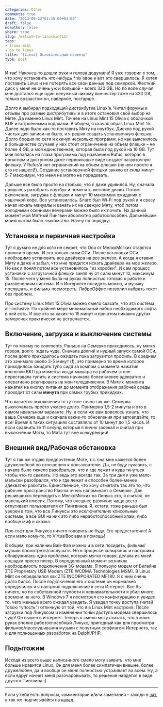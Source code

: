 ```yaml
---
categories: Other
comments: true
date: "2013-09-22T03:36:00+03:00"
draft: false
noauthor: false
share: true
slug: /welcom-to-linuxmint15/
tags:
- linux mint
- go to linux
title: '[Linux] Основательный переезд'
type: post
---
```


И так! Наконец-то дошли руки и голова додумала! Я уже говорил о том, что хочу установить что-нибудь *nix'овое и вот это свершилось. Я хотел поставить Linux и не потерять все свои данные под семеркой. Жесткий диск у меня не очень уж и большой - всего 320 GB. Но по воле случая мне достался еще один ненужный никому винчестер тоже на 320 GB, только возрастом он, наверное, постарше.

Долго я выбирал подходящий дистрибутив Linux’а. Читал форумы и отзывы про разные дистрибутивы и в итоге остановил свой выбор на Мяте. Да именно Linux Mint. Точнее на Linux Mint 15 Olivia с оболочкой KDE и встроенными кодаками. В общем, я скачал образ Linux Mint 15. Далее надо было как-то поставить Мяту на ноутбук. Дисков под рукой чистых для записи не было, и я решил создать установочную флешку. Долго бродил по сети и скинул несколько программ, но как выяснилось в большинстве случаев у них стоит ограничение на объем флешки – не более 4 GB, а моя единственная, которая была под рукой на 16 GB. Тут мне попалась на глаза программа под названием Rufus, которая в понятном и доступном даже первоклашке виде создает загрузочную флешку. У Rufus’а нет ограничений на объем флешки (ну или просто я его не нашел(**!**). Создание установочной флешки заняло от силы минут 5-7 максимум, что меня не могло не порадовать.

Дальше все было просто на столько, что я даже удивился. Ну, сначала пришлось разобрать ноутбук и поменять жесткие диски. Потом включение, загрузка с флешки и минут 10 максимум ожидания с чашечкой кофе. Все установилось. Благо был Wi-Fi под рукой и я сразу начал искать мануалы и качать их на свежую Мяту, чтоб потом холодными осенними вечерами можно было их почить. На данный момент мой Мятный Пингвин абсолютно работоспособен. Дальнейшим моим шагом было знакомство. Начну по порядку:

## Установка и первичная настройка

Тут я думаю не для кого не секрет, что Оси от МелкоМягких ставятся прилично время. И это только сами ОСи. После установки ОСи необходимо установить все драйвера на все железо. А когда я ставил Мяту я даже и забыл, что мне придется искать драйвера на мое железо. Но как я понял потом все установилось "из коробки". И сам процесс установки с загрузочной флешки занял ну от силы минут 10, максимум 15. После чего у меня была на руках полностью готовая к работе и развлечениям система. И в Интернете посидеть можно, и музыку послушать, и фильмы посмотреть. ЛибреОффис позволил набрать текст без проблем.

Про систему Linux Mint 15 Olivia можно смело сказать, что эта система all-inclusive. По крайней мере минимальный набор необходимого софта в ней есть. И все это за каких-то 15 минут и при этом никаких других заморочек практически не встречается.

## Включение, загрузка и выключение системы

Тут по моему no comments. Раньше на Семерке приходилось, ну мягко говоря, долго  ждать чуда. Сначала долгий и нудный запуск самой ОСи, после долго приходилось ожидать пока загрузится профиль. В среднем это занимало около 3-5 минут (**!**), это примерно то время которое приходилось ожидать тупо сидя за компом с момента нажатия кнопочки ВКЛ до момента когда мышара на рабочем столе переставала тупить и система начинала более-менее адекватно и оперативно реагировать на мои телодвижения. В Мяте с момента нажатия на кнопку питания до момента отображения рабочей среды проходит от силы **минута** при самых грубых прикидках.

Что касается выключения то тут все точно так же. Семерка выключалась просто ужасно долго. Примерно 1,5-2 минуты и это в самом идеальном варианте. Ну, а если же вам довелось узнать, что ваша Семерка еще и скачала какие-то обновления при автоапдэйте, то все! Время в таких ситуациях составляло от 10 минут до 1,5 часов. И если сравнить те 11 секунд которые я лично засекал и считал при выключении Мяты, то Мята тут вне конкуренции!

## Внешний вид/Рабочая обстановка

Тут я так же отдаю предпочтение Мяте, т.к. она мне кажется более дружелюбной по отношению к пользователю. Да, не буду лукавить, с начала было тяжело разобраться, что и где лежит и куда ткнуться чтобы что-то сделать. Но ведь это всегда так. За три дня я уже мало-мальски разобрался, что и где лежит и способен более-менее адекватно работать. Единственное, что хочу отметить так это то, что рабочее пространство Plasma очень напоминает о Семерке. Для решившихся переходить с МелкоМягких на Линукс это, я считаю, не маленький плюсик. Потому, что внешнее различие чаще всего отпугивает пользователя от Пингвинов. Я, кстати, тоже раньше был уверен в том, что все Линуксы это исключительно консольные системы, а все GUI на них это либо неработоспособный хлам, либо вообще миф и сказка.

Про софт для Линукса ничего говорить не буду. Его предостаточно! А если мало кому-то, то VirtualBox вам в помощь!

В общем, при наличии Вай-Фая можно и в сети посидеть, фильмы/музыки посмотреть/послушать. Но в процессе ковыряния и настройки обнаружилась одна проблема, которая мягко говоря, делала из моей лошадки просто плеер. В определенный момент возникла необходимость подключения 3G-модема. Я пользую модем от Билайна ZTE Proprietary USB Modem (ZTE WCDMA Technologies MSM). В Linux Mint он определился как ZTE INCORPORATED MF180. Я с ним очень долго бился. После подключения его к системе он нормально определился и я настроил подключение к сети Интернет. Все бы ничего, но по собственной глупости и невнимательности я убил много времени на него. В Windows 7 я посмотрел его конфигурацию и увидел то, чего меньше всего ожидал увидеть. Я увидел точку доступа (читай "свою тупость") отличную от той, что я в Linux Mint настроил. После загрузки под Линуксом и изменении точки доступа модема свершилось чудо! Он вышел в интернет. Теперь я смело могу сказать, что в моих руках вполне работоспособный Линукс, пригодный как для просмотра фильмов/прослушивания музыки с попутным серфингом Интернета, так и для полноценных разработок на Delphi/PHP.

## Подытожим

Исходя из всего выше написанного смело могу заявить, что мне больше нравится Linux. Он для меня более симпатичен внешне, более дружелюбен, да и вообще он меня полностью устраивает во всем. Ну, а если вдруг начнет меня разочаровывать, то решение найдется в виде другого Пингвина :)

---
Если у тебя есть вопросы, комментарии и/или замечания – заходи в [чат](https://ttttt.me/jtprogru_chat), а так же подписывайся на [канал](https://ttttt.me/jtprogru_channel).
